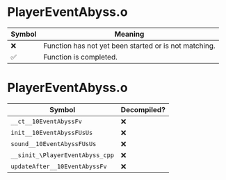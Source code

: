 # PlayerEventAbyss.o
| Symbol | Meaning 
| ------------- | ------------- 
| :x: | Function has not yet been started or is not matching. 
| :white_check_mark: | Function is completed. 


# PlayerEventAbyss.o
| Symbol | Decompiled? |
| ------------- | ------------- |
| `__ct__10EventAbyssFv` | :x: |
| `init__10EventAbyssFUsUs` | :x: |
| `sound__10EventAbyssFUsUs` | :x: |
| `__sinit_\PlayerEventAbyss_cpp` | :x: |
| `updateAfter__10EventAbyssFv` | :x: |
